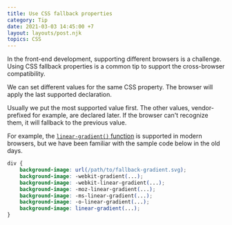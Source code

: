 ```yaml
---
title: Use CSS fallback properties
category: Tip
date: 2021-03-03 14:45:00 +7
layout: layouts/post.njk
topics: CSS
---
```


In the front-end development, supporting different browsers is a challenge. Using CSS fallback properties is a common tip to support the cross-browser compatibility.

We can set different values for the same CSS property. The browser will apply the last supported declaration.

Usually we put the most supported value first. The other values, vendor-prefixed for example, are declared later. If the browser can't recognize them, it will fallback to the previous value.

For example, the [`linear-gradient()` function](<https://developer.mozilla.org/en-US/docs/Web/CSS/linear-gradient()>) is supported in modern browsers, but we have been familiar with the sample code below in the old days.

```css
div {
    background-image: url(/path/to/fallback-gradient.svg);
    background-image: -webkit-gradient(...);
    background-image: -webkit-linear-gradient(...);
    background-image: -moz-linear-gradient(...);
    background-image: -ms-linear-gradient(...);
    background-image: -o-linear-gradient(...);
    background-image: linear-gradient(...);
}
```
